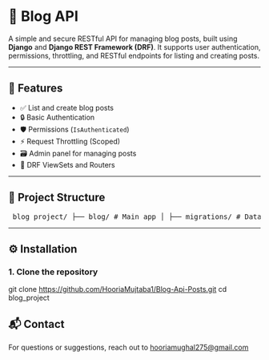 # 📝 Blog API

A simple and secure RESTful API for managing blog posts, built using **Django** and **Django REST Framework (DRF)**. It supports user authentication, permissions, throttling, and RESTful endpoints for listing and creating posts.

---

## 📌 Features

- ✅ List and create blog posts
- 🔒 Basic Authentication
- 🛡️ Permissions (`IsAuthenticated`)
- ⚡ Request Throttling (Scoped)
- 🗃️ Admin panel for managing posts
- 🚀 DRF ViewSets and Routers

---

## 📁 Project Structure

<pre> blog_project/ ├── blog/ # Main app │ ├── migrations/ # Database migration files │ ├── admin.py # Admin panel registration │ ├── models.py # Post model definition │ ├── serializers.py # DRF serializers for the Post model │ ├── views.py # ViewSets for Post API │ └── urls.py # App-level API routing │ ├── blog_project/ # Project configuration │ ├── settings.py # Django settings │ └── urls.py # Root URL routing │ └── manage.py # Django CLI management script </pre>


---

## ⚙️ Installation

### 1. Clone the repository


git clone https://github.com/HooriaMujtaba1/Blog-Api-Posts.git
cd blog_project

## 📬 Contact

For questions or suggestions, reach out to hooriamughal275@gmail.com

